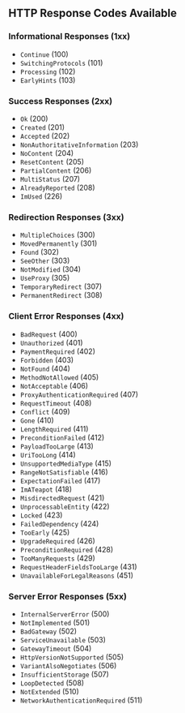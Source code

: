 ## HTTP Response Codes Available

### Informational Responses (1xx)
- `Continue` (100)
- `SwitchingProtocols` (101)
- `Processing` (102)
- `EarlyHints` (103)

### Success Responses (2xx)
- `Ok` (200)
- `Created` (201)
- `Accepted` (202)
- `NonAuthoritativeInformation` (203)
- `NoContent` (204)
- `ResetContent` (205)
- `PartialContent` (206)
- `MultiStatus` (207)
- `AlreadyReported` (208)
- `ImUsed` (226)

### Redirection Responses (3xx)
- `MultipleChoices` (300)
- `MovedPermanently` (301)
- `Found` (302)
- `SeeOther` (303)
- `NotModified` (304)
- `UseProxy` (305)
- `TemporaryRedirect` (307)
- `PermanentRedirect` (308)

### Client Error Responses (4xx)
- `BadRequest` (400)
- `Unauthorized` (401)
- `PaymentRequired` (402)
- `Forbidden` (403)
- `NotFound` (404)
- `MethodNotAllowed` (405)
- `NotAcceptable` (406)
- `ProxyAuthenticationRequired` (407)
- `RequestTimeout` (408)
- `Conflict` (409)
- `Gone` (410)
- `LengthRequired` (411)
- `PreconditionFailed` (412)
- `PayloadTooLarge` (413)
- `UriTooLong` (414)
- `UnsupportedMediaType` (415)
- `RangeNotSatisfiable` (416)
- `ExpectationFailed` (417)
- `ImATeapot` (418)
- `MisdirectedRequest` (421)
- `UnprocessableEntity` (422)
- `Locked` (423)
- `FailedDependency` (424)
- `TooEarly` (425)
- `UpgradeRequired` (426)
- `PreconditionRequired` (428)
- `TooManyRequests` (429)
- `RequestHeaderFieldsTooLarge` (431)
- `UnavailableForLegalReasons` (451)

### Server Error Responses (5xx)
- `InternalServerError` (500)
- `NotImplemented` (501)
- `BadGateway` (502)
- `ServiceUnavailable` (503)
- `GatewayTimeout` (504)
- `HttpVersionNotSupported` (505)
- `VariantAlsoNegotiates` (506)
- `InsufficientStorage` (507)
- `LoopDetected` (508)
- `NotExtended` (510)
- `NetworkAuthenticationRequired` (511)